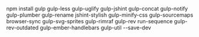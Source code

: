npm install gulp gulp-less gulp-uglify gulp-jshint gulp-concat gulp-notify gulp-plumber gulp-rename jshint-stylish gulp-minify-css gulp-sourcemaps browser-sync gulp-svg-sprites gulp-rimraf gulp-rev run-sequence gulp-rev-outdated gulp-ember-handlebars gulp-util --save-dev